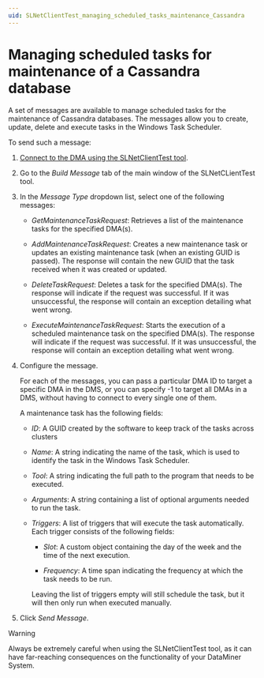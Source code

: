 ```yaml
---
uid: SLNetClientTest_managing_scheduled_tasks_maintenance_Cassandra
---
```


# Managing scheduled tasks for maintenance of a Cassandra database

A set of messages are available to manage scheduled tasks for the maintenance of Cassandra databases. The messages allow you to create, update, delete and execute tasks in the Windows Task Scheduler.

To send such a message:

1. [Connect to the DMA using the SLNetClientTest tool](xref:Connecting_to_a_DMA_with_the_SLNetClientTest_tool).

1. Go to the *Build Message* tab of the main window of the SLNetCLientTest tool.

1. In the *Message Type* dropdown list, select one of the following messages:

   - *GetMaintenanceTaskRequest*: Retrieves a list of the maintenance tasks for the specified DMA(s).

   - *AddMaintenanceTaskRequest*: Creates a new maintenance task or updates an existing maintenance task (when an existing GUID is passed). The response will contain the new GUID that the task received when it was created or updated.

   - *DeleteTaskRequest*: Deletes a task for the specified DMA(s). The response will indicate if the request was successful. If it was unsuccessful, the response will contain an exception detailing what went wrong.

   - *ExecuteMaintenanceTaskRequest*: Starts the execution of a scheduled maintenance task on the specified DMA(s). The response will indicate if the request was successful. If it was unsuccessful, the response will contain an exception detailing what went wrong.

1. Configure the message.

   For each of the messages, you can pass a particular DMA ID to target a specific DMA in the DMS, or you can specify -1 to target all DMAs in a DMS, without having to connect to every single one of them.

   A maintenance task has the following fields:

   - *ID*: A GUID created by the software to keep track of the tasks across clusters

   - *Name*: A string indicating the name of the task, which is used to identify the task in the Windows Task Scheduler.

   - *Tool*: A string indicating the full path to the program that needs to be executed.

   - *Arguments*: A string containing a list of optional arguments needed to run the task.

   - *Triggers*: A list of triggers that will execute the task automatically. Each trigger consists of the following fields:

     - *Slot*: A custom object containing the day of the week and the time of the next execution.

     - *Frequency*: A time span indicating the frequency at which the task needs to be run.

     Leaving the list of triggers empty will still schedule the task, but it will then only run when executed manually.

1. Click *Send Message*.

> [!WARNING]
> Always be extremely careful when using the SLNetClientTest tool, as it can have far-reaching consequences on the functionality of your DataMiner System.

